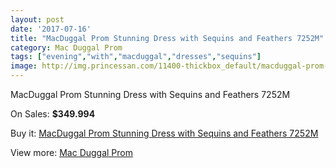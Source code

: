 ```yaml
---
layout: post
date: '2017-07-16'
title: "MacDuggal Prom Stunning Dress with Sequins and Feathers 7252M"
category: Mac Duggal Prom
tags: ["evening","with","macduggal","dresses","sequins"]
image: http://img.princessan.com/11400-thickbox_default/macduggal-prom-stunning-dress-with-sequins-and-feathers-7252m.jpg
---
```

MacDuggal Prom Stunning Dress with Sequins and Feathers 7252M

On Sales: **$349.994**
<a href="https://www.princessan.com/en/mac-duggal-prom/5309-macduggal-prom-stunning-dress-with-sequins-and-feathers-7252m.html"><amp-img layout="responsive" width="600" height="600" src="//img.princessan.com/11400-thickbox_default/macduggal-prom-stunning-dress-with-sequins-and-feathers-7252m.jpg" alt="MacDuggal Prom Stunning Dress with Sequins and Feathers 7252M 0" /></a>

Buy it: [MacDuggal Prom Stunning Dress with Sequins and Feathers 7252M](https://www.princessan.com/en/mac-duggal-prom/5309-macduggal-prom-stunning-dress-with-sequins-and-feathers-7252m.html "MacDuggal Prom Stunning Dress with Sequins and Feathers 7252M")

View more: [Mac Duggal Prom](https://www.princessan.com/en/42-mac-duggal-prom "Mac Duggal Prom")